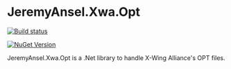 # JeremyAnsel.Xwa.Opt

[![Build status](https://ci.appveyor.com/api/projects/status/bpb3uffr6m1rasij/branch/master?svg=true)](https://ci.appveyor.com/project/JeremyAnsel/jeremyansel-xwa-opt/branch/master)

[![NuGet Version](https://buildstats.info/nuget/JeremyAnsel.Xwa.Opt)](https://www.nuget.org/packages/JeremyAnsel.Xwa.Opt)

JeremyAnsel.Xwa.Opt is a .Net library to handle X-Wing Alliance's OPT files.
